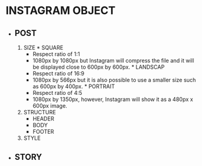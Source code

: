 # INSTAGRAM OBJECT
  * ## POST
       1. SIZE
         * SQUARE
           * Respect ratio of 1:1
           * 1080px by 1080px but Instagram will compress the file and it will be displayed close to 600px by 600px.
         * LANDSCAP
           * Respect ratio of 16:9
           * 1080px by 566px but it is also possible to use a smaller size such as 600px by 400px.
         * PORTRAIT
           * Respect ratio of 4:5
           * 1080px by 1350px, however, Instagram will show it as a 480px x 600px image.
       1. STRUCTURE
          * HEADER
          * BODY
          * FOOTER
       1. STYLE
  * ## STORY
  
